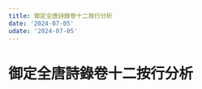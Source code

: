 ```yaml
---
title: 御定全唐詩錄卷十二按行分析
date: '2024-07-05'
udate: '2024-07-05'
---
```

# 御定全唐詩錄卷十二按行分析

<LinePage :list="lines" :chapternum="12" />

<script setup>
const chapter = '卷十二';
import lines from '/data/qtsl/卷十二/lines.json'
</script>
